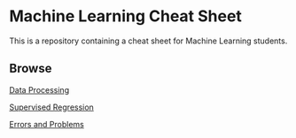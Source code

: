 # Machine Learning Cheat Sheet

This is a repository containing a cheat sheet for Machine Learning students.

## Browse

[Data Processing](/Data%20Processing/DataProcessing.md)

[Supervised Regression](/Supervised%20Regression/SupervisedRegression.md)

[Errors and Problems](/Errors%20and%20Problems/Errors.md)

 
